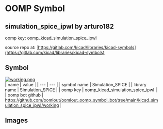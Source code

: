 # OOMP Symbol  
## simulation_spice_ipwl  by arturo182  
  
oomp key: oomp_kicad_simulation_spice_ipwl  
  
source repo at: [https://gitlab.com/kicad/libraries/kicad-symbols](https://gitlab.com/kicad/libraries/kicad-symbols)  
## Symbol  
  
[![working.png](working_600.png)](working.png)  
| name | value | 
| --- | --- | 
| symbol name | Simulation_SPICE | 
| library name | Simulation_SPICE | 
| oomp key | oomp_kicad_simulation_spice_ipwl | 
| oomp bot github | https://github.com/oomlout/oomlout_oomp_symbol_bot/tree/main/kicad_simulation_spice_ipwl/working | 
## Images  
